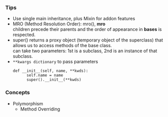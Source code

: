 ### Tips
* Use single main inheritance, plus Mixin for addon features 
* MRO (Method Resolution Order): mro(), __mro__  
  children precede their parents and the order of appearance in __bases__ is respected.
* super() returns a proxy object (temporary object of the superclass) that allows us to access methods of the base class.  
  can take two parameters: 1st is a subclass, 2nd is an instance of that subclass.
* `**kwargs dictionary` to pass parameters 
  ```
  def __init__(self, name, **kwds):
        self.name = name
        super().__init__(**kwds)
  ```


### Concepts
* Polymorphism
  * Method Overriding
